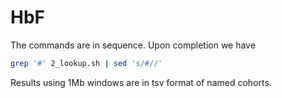 # HbF

The commands are in sequence. Upon completion we have
```bash
grep '#' 2_lookup.sh | sed 's/#//'
```
Results using 1Mb windows are in tsv format of named cohorts.
